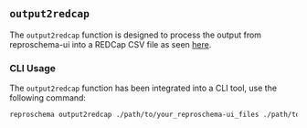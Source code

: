 ## `output2redcap`
The `output2redcap` function is designed to process the output from reproschema-ui into a REDCap CSV file as seen [here](reproschema/example/redcap).


### CLI Usage

The `output2redcap` function has been integrated into a CLI tool, use the following command:
```bash
reproschema output2redcap ./path/to/your_reproschema-ui_files ./path/to/directory_you_want_to_save_output
```
